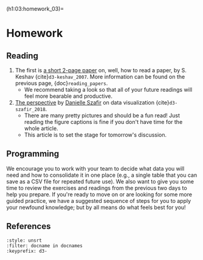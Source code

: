 (h1:03:homework_03)=
# Homework

## Reading  

1. The first is [a short 2-page paper](https://drive.google.com/file/d/1YMPXFK3XPTCBDWABkOYEeeF_Sua-K3Us/view?usp=sharing) on, well, how to read a paper, by S. Keshav {cite}`d3-keshav_2007`. 
More information can be found on the previous page, {doc}`reading_papers`.
    - We recommend taking a look so that all of your future readings will feel more bearable and productive.
1. [The perspective](https://drive.google.com/file/d/1t4i6gC-uyLAVXxgWy0k1NiRkEqrLtEn3/view?usp=sharing) by [Danielle Szafir](https://danielleszafir.com/) on data visualization {cite}`d3-szafir_2018`.
    - There are many pretty pictures and should be a fun read!
    Just reading the figure captions is fine if you don't have time for the whole article.
    - This article is to set the stage for tomorrow's discussion.
  



## Programming

We encourage you to work with your team to decide what data you will need and how to consolidate it in one place (e.g., a single table that you can save as a CSV file for repeated future use).
We also want to give you some time to review the exercises and readings from the previous two days to help you prepare.
If you're ready to move on or are looking for some more guided practice, we have a suggested sequence of steps for you to apply your newfound knowledge;
but by all means do what feels best for you!




## References

```{bibliography}
:style: unsrt
:filter: docname in docnames
:keyprefix: d3-
```

